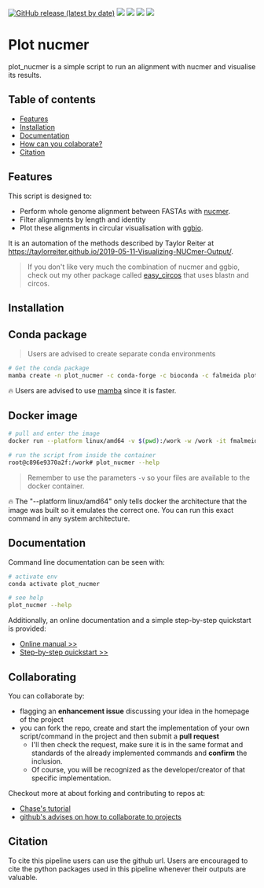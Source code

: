 [![GitHub release (latest by date)](https://img.shields.io/github/v/release/fmalmeida/plot_nucmer?style=flat-square)](https://github.com/fmalmeida/plot_nucmer/releases) [![](https://anaconda.org/falmeida/plot_nucmer/badges/version.svg)](https://anaconda.org/falmeida/plot_nucmer/badges) [![](https://anaconda.org/falmeida/plot_nucmer/badges/latest_release_date.svg)](https://anaconda.org/falmeida/plot_nucmer/badges) [![](https://anaconda.org/falmeida/plot_nucmer/badges/platforms.svg)](https://anaconda.org/falmeida/plot_nucmer) [![](https://anaconda.org/falmeida/plot_nucmer/badges/installer/conda.svg)](https://anaconda.org/falmeida/plot_nucmer)

# Plot nucmer

plot_nucmer is a simple script to run an alignment with nucmer and visualise its results.

## Table of contents

* [Features](https://github.com/fmalmeida/plot_nucmer#features)
* [Installation](https://github.com/fmalmeida/plot_nucmer#installation)
* [Documentation](https://github.com/fmalmeida/plot_nucmer#documentation)
* [How can you colaborate?](https://github.com/fmalmeida/plot_nucmer#collaborating)
* [Citation](https://github.com/fmalmeida/plot_nucmer#citation)

## Features

This script is designed to:

* Perform whole genome alignment between FASTAs with [nucmer](https://github.com/mummer4/mummer).
* Filter alignments by length and identity
* Plot these alignments in circular visualisation with [ggbio](https://bioconductor.org/packages/release/bioc/html/ggbio.html).

It is an automation of the methods described by Taylor Reiter at https://taylorreiter.github.io/2019-05-11-Visualizing-NUCmer-Output/.

> If you don't like very much the combination of nucmer and ggbio, check out my other package called [easy_circos](https://github.com/fmalmeida/easy_circos) that uses blastn and circos.

## Installation

## Conda package

> Users are advised to create separate conda environments

```bash
# Get the conda package
mamba create -n plot_nucmer -c conda-forge -c bioconda -c falmeida plot_nucmer
```

:fire: Users are advised to use [mamba](https://github.com/mamba-org/mamba) since it is faster.

## Docker image

```bash
# pull and enter the image
docker run --platform linux/amd64 -v $(pwd):/work -w /work -it fmalmeida/plot_nucmer

# run the script from inside the container
root@c896e9370a2f:/work# plot_nucmer --help
```

> Remember to use the parameters `-v` so your files are available to the docker container.

:fire: The "--platform linux/amd64" only tells docker the architecture that the image was built so it emulates the correct one. You can run this exact command in any system architecture.

## Documentation

Command line documentation can be seen with:

```bash
# activate env
conda activate plot_nucmer

# see help
plot_nucmer --help
```

Additionally, an online documentation and a simple step-by-step quickstart is provided:

* [Online manual >>](https://plot-nucmer.readthedocs.io/en/latest/)
* [Step-by-step quickstart >>](https://plot-nucmer.readthedocs.io/en/latest/quickstart.html)

## Collaborating

You can collaborate by:

* flagging an **enhancement issue** discussing your idea in the homepage of the project
* you can fork the repo, create and start the implementation of your own script/command in the project and then submit a **pull request**
    * I'll then check the request, make sure it is in the same format and standards of the already implemented commands and **confirm** the inclusion.
    * Of course, you will be recognized as the developer/creator of that specific implementation.

Checkout more at about forking and contributing to repos at:

* [Chase's tutorial](https://gist.github.com/Chaser324/ce0505fbed06b947d962)
* [github's advises on how to collaborate to projects](https://docs.github.com/en/free-pro-team@latest/github/collaborating-with-issues-and-pull-requests)

## Citation

To cite this pipeline users can use the github url. Users are encouraged to cite the python packages used in this pipeline whenever their outputs are valuable.
